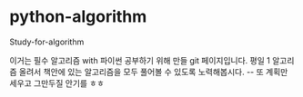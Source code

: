 # python-algorithm
Study-for-algorithm

이거는 필수 알고리즘 with 파이썬 공부하기 위해 만들 git 페이지입니다.
평일 1 알고리즘 올려서 책안에 있는 알고리즘을 모두 풀어볼 수 있도록 노력해봅시다.
-- 또 계획만 세우고 그만두질 안기를 ㅎㅎ
